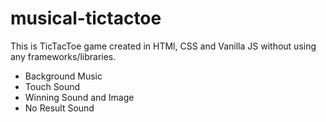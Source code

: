 # musical-tictactoe

This is TicTacToe game created in HTMl, CSS and Vanilla JS without using any frameworks/libraries.

- Background Music
- Touch Sound
- Winning Sound and Image
- No Result Sound
